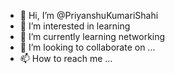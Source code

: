 - 👋 Hi, I’m @PriyanshuKumariShahi
- 👀 I’m interested in learning
- 🌱 I’m currently learning networking
- 💞️ I’m looking to collaborate on ...
- 📫 How to reach me ...

<!---
PriyanshuKumari678/PriyanshuKumari678 is a ✨ special ✨ repository because its `README.md` (this file) appears on your GitHub profile.
You can click the Preview link to take a look at your changes.
--->
